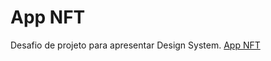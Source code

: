 # App NFT
Desafio de projeto para apresentar Design System.
[App NFT](https://www.figma.com/file/yeRzprXhhHlvLbNh6KNAxi/APP-NFT?node-id=0%3A1&t=jG0bermGfZTiFCqL-1)
